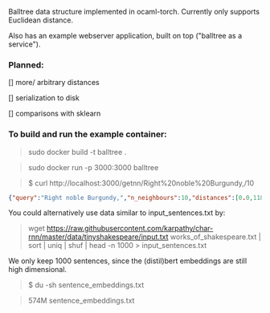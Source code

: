 Balltree data structure implemented in ocaml-torch. Currently only supports Euclidean distance. 

Also has an example webserver application, built on top ("balltree as a service").

### Planned:
[] more/ arbitrary distances

[] serialization to disk

[] comparisons with sklearn



### To build and run the example container:
> sudo docker build -t balltree .

> sudo docker run -p 3000:3000 balltree

> $ curl http://localhost:3000/getnn/Right%20noble%20Burgundy,/10
```json 
{"query":"Right noble Burgundy,","n_neighbours":10,"distances":[0.0,118.38802337646484,122.64796447753906,124.86466217041016,125.55013275146484,131.27127075195312,134.02183532714844,135.88157653808594,136.78036499023438,136.79348754882812],"indices":[106,267,66,701,428,20,270,599,779,728],"matched_lines":["Right noble Burgundy,\r","By Providence divine.\r","another.\r","CLOWN, Servant to Othello\r","IAGO, his Ancient\r","                       his BRETHREN\r","Tis true.\r","      Who, Hero?\r","Alas, Iago,\r","By whom, Aeneas?\r"]}
```

You could alternatively use data similar to input_sentences.txt by:
> wget https://raw.githubusercontent.com/karpathy/char-rnn/master/data/tinyshakespeare/input.txt works_of_shakespeare.txt | sort | uniq | shuf | head -n 1000 > input_sentences.txt

We only keep 1000 sentences, since the (distil)bert embeddings are still high dimensional.
> $ du -sh sentence_embeddings.txt

> 574M	sentence_embeddings.txt
